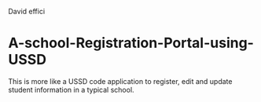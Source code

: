 David effici
# A-school-Registration-Portal-using-USSD
This is more like a USSD code application to register, edit and update student information in a typical school.
